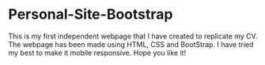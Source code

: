 # Personal-Site-Bootstrap
This is my first independent webpage that I have created to replicate my CV. The webpage has been made using HTML, CSS and BootStrap. I have tried my best to make it mobile responsive. Hope you like it!
